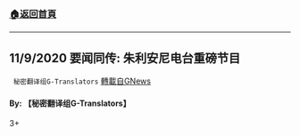 ###  [:house:返回首頁](https://github.com/ourhimalayas/txt)
---

## 11/9/2020 要闻同传: 朱利安尼电台重磅节目
` 秘密翻译组G-Translators` [轉載自GNews](https://gnews.org/zh-hans/545790/)

#### **By: 【秘密翻译组G-Translators】**

3+
